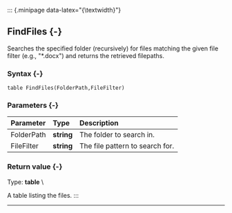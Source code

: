 ::: {.minipage data-latex="{\textwidth}"}
## FindFiles {-}

Searches the specified folder (recursively) for files matching the given file filter (e.g., "*.docx") and returns the retrieved filepaths.

### Syntax {-}

```{sql}
table FindFiles(FolderPath,FileFilter)
```

### Parameters {-}

**Parameter** | **Type** | **Description**
| :-- | :-- | :-- |
FolderPath | **string** | The folder to search in.
FileFilter | **string** | The file pattern to search for.

### Return value {-}

Type: **table** \

A table listing the files.
:::

***
